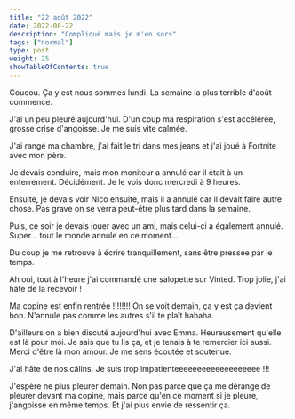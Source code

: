 ```yaml
---
title: "22 août 2022"
date: 2022-08-22
description: "Compliqué mais je m'en sors"
tags: ["normal"]
type: post
weight: 25
showTableOfContents: true
---
```


Coucou. Ça y est nous sommes lundi. La semaine la plus terrible d'août commence.

J'ai un peu pleuré aujourd'hui. D'un coup ma respiration s'est accélérée, grosse crise d'angoisse. Je me suis vite calmée.

J'ai rangé ma chambre, j'ai fait le tri dans mes jeans et j'ai joué à Fortnite avec mon père.

Je devais conduire, mais mon moniteur a annulé car il était à un enterrement. Décidément. Je le vois donc mercredi à 9 heures.

Ensuite, je devais voir Nico ensuite, mais il a annulé car il devait faire autre chose. Pas grave on se verra peut-être plus tard dans la semaine.

Puis, ce soir je devais jouer avec un ami, mais celui-ci a également annulé. Super... tout le monde annule en ce moment...

Du coup je me retrouve à écrire tranquillement, sans être pressée par le temps.

Ah oui, tout à l'heure j'ai commandé une salopette sur Vinted. Trop jolie, j'ai hâte de la recevoir !

Ma copine est enfin rentrée !!!!!!!! On se voit demain, ça y est ça devient bon. N'annule pas comme les autres s'il te plaît hahaha.

D'ailleurs on a bien discuté aujourd'hui avec Emma. Heureusement qu'elle est là pour moi. Je sais que tu lis ça, et je tenais à te remercier ici aussi. Merci d'être là mon amour. Je me sens écoutée et soutenue.

J'ai hâte de nos câlins. Je suis trop impatienteeeeeeeeeeeeeeeeeee !!! 

J'espère ne plus pleurer demain. Non pas parce que ça me dérange de pleurer devant ma copine, mais parce qu'en ce moment si je pleure, j'angoisse en même temps. Et j'ai plus envie de ressentir ça.
